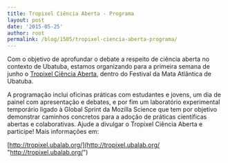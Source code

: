 ```yaml
---
title: Tropixel Ciência Aberta - Programa
layout: post
date: '2015-05-25'
author: root
permalink: /blog/1505/tropixel-ciencia-aberta-programa/
---
```



Com o objetivo de aprofundar o debate a respeito de ciência aberta no contexto de Ubatuba, estamos organizando para a primeira semana de junho o [Tropixel Ciência Aberta](http://tropixel.ubalab.org/ "http://tropixel.ubalab.org/"), dentro do Festival da Mata Atlântica de Ubatuba.

A programação inclui oficinas práticas com estudantes e jovens, um dia de painel com apresentação e debates, e por fim um laboratório experimental temporário ligado à Global Sprint da Mozilla Science que tem por objetivo demonstrar caminhos concretos para a adoção de práticas científicas abertas e colaborativas. Ajude a divulgar o Tropixel Ciência Aberta e participe! Mais informações em:

[http://tropixel.ubalab.org/](http://tropixel.ubalab.org/ "http://tropixel.ubalab.org/")
